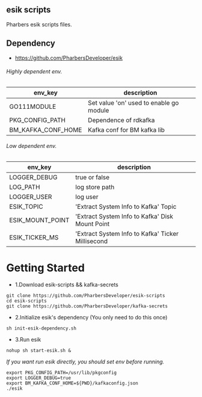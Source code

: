 ## esik scripts

Pharbers esik scripts files.

## Dependency
 - https://github.com/PharbersDeveloper/esik

###### Highly dependent env.

|   env_key |   description |
|   ----    |   ----    |
|   GO111MODULE    |   Set value 'on' used to enable go module    |
|   PKG_CONFIG_PATH    |   Dependence of rdkafka    |
|   BM_KAFKA_CONF_HOME    |   Kafka conf for BM kafka lib    |

###### Low dependent env.

|   env_key |   description |
|   ----    |   ----    |
|   LOGGER_DEBUG    |   true or false    |
|   LOG_PATH    |   log store path    |
|   LOGGER_USER    |   log user    |
|   ESIK_TOPIC    |   'Extract System Info to Kafka' Topic    |
|   ESIK_MOUNT_POINT    |   'Extract System Info to Kafka' Disk Mount Point    |
|   ESIK_TICKER_MS    |   'Extract System Info to Kafka' Ticker Millisecond    |

Getting Started
=====================

 - 1.Download esik-scripts && kafka-secrets
```shell script
git clone https://github.com/PharbersDeveloper/esik-scripts
cd esik-scripts
git clone https://github.com/PharbersDeveloper/kafka-secrets
```
 - 2.Initialize esik's dependency (You only need to do this once)
```shell script
sh init-esik-dependency.sh
```
 - 3.Run esik
```shell script
nohup sh start-esik.sh &
```
*If you want run esik directly, you should set env before running.*
 ```shell script
export PKG_CONFIG_PATH=/usr/lib/pkgconfig
export LOGGER_DEBUG=true
export BM_KAFKA_CONF_HOME=${PWD}/kafkaconfig.json
./esik
 ```